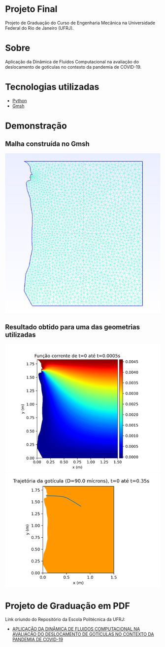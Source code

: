 <h1> Projeto Final </h1>
<p>Projeto de Graduação do Curso de Engenharia Mecânica na Universidade Federal do Rio de Janeiro (UFRJ).</p>

<h1>Sobre</h1>
<p>Aplicação da Dinâmica de Fluidos Computacional na avaliação do deslocamento de gotículas no contexto da pandemia de COVID-19.</p> 

<h1>Tecnologias utilizadas</h1>
<ul>
    <li><a href="https://www.python.org/">Python</a></li>
    <li><a href="https://gmsh.info/">Gmsh</a></li>
</ul>

<h1>Demonstração</h1>
<h2>Malha construída no Gmsh</h2>

![Alt text](resultados/fechadoCorpoMalha.png)

<h2>Resultado obtido para uma das geometrias utilizadas</h2>

![Alt text](resultados/fechadoCorpoCorrente.png)
![Alt text](resultados/fechadoCorpoGoticula.png)

<h1>Projeto de Graduação em PDF</h1>
<p>Link oriundo do Repositório da Escola Politécnica da UFRJ:</p> 
<ul>
    <li><a href = "http://www.repositorio.poli.ufrj.br/rep-download.php?farquivo=projpoli10034318.pdf&fcodigo=5238">APLICAÇÃO DA DINÂMICA DE FLUIDOS COMPUTACIONAL NA AVALIAÇÃO DO DESLOCAMENTO DE GOTÍCULAS NO CONTEXTO DA PANDEMIA DE COVID-19</a></li>
</ul>
